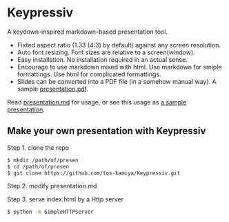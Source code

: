 Keypressiv
==========

A keydown-inspired markdown-based presentation tool.

* Fixted aspect ratio (1.33 (4:3) by default) against any screen resolution.
* Auto font resizing. Font sizes are relative to a screen(window).
* Easy installation. No installation required in an actual sense.
* Encourage to use markdown mixed with html. Use markdown for smiple formattings. Use html for complicated formattings. 
* Slides can be converted into a PDF file (in a somehow manual way). A sample [presentation.pdf](presentation.pdf).

Read [presentation.md](presentation.md) for usage,
or see this usage as [a sample presentation](http://tos-kamiya.github.io/Keypressiv/).

## Make your own presentation with Keypressiv

Step 1. clone the repo

```bash
$ mkdir /path/of/presen
$ cd /path/of/presen
$ git clone https://github.com/tos-kamiya/Keypressiv.git
```

Step 2. modify presentation.md

Step 3. serve index.html by a Http server

```bash
$ python -m SimpleHTTPServer
```
